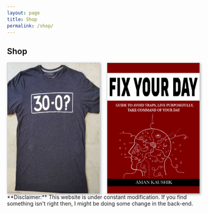 ```yaml
---
layout: page
title: Shop
permalink: /shop/
---
```


## Shop

<!doctype html>
<title>Example</title>
<style>
.grid { 
  display: grid;
  grid-template-columns: repeat(auto-fill, minmax(200px, 1fr));
  grid-gap: 20px;
  align-items: stretch;
  }
.grid img {
  border: 1px solid #ccc;
  box-shadow: 2px 2px 6px 0px  rgba(0,0,0,0.3);
  max-width: 100%;
}
</style>
<main class="grid">
  <img src="/assets/images/post_images/unnamed.jpg" alt="Sample photo">
  <img src="/assets/images/post_images/fix.png" alt="Sample photo">
</main>
**Disclaimer:** This website is under constant modification.
If you find something isn't right then,
I might be doing some change in the back-end.